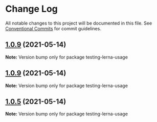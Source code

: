 # Change Log

All notable changes to this project will be documented in this file.
See [Conventional Commits](https://conventionalcommits.org) for commit guidelines.

## [1.0.9](https://github.com/DavidWells/mono-repo-test/compare/testing-lerna-usage@1.0.4...testing-lerna-usage@1.0.9) (2021-05-14)

**Note:** Version bump only for package testing-lerna-usage





## [1.0.9](https://github.com/DavidWells/mono-repo-test/compare/testing-lerna-usage@1.0.4...testing-lerna-usage@1.0.9) (2021-05-14)

**Note:** Version bump only for package testing-lerna-usage





## [1.0.5](https://github.com/DavidWells/mono-repo-test/compare/testing-lerna-usage@1.0.4...testing-lerna-usage@1.0.5) (2021-05-14)

**Note:** Version bump only for package testing-lerna-usage
